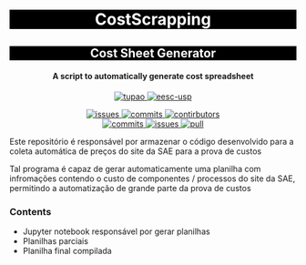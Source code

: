 <h1 align="center" style="color:white; background-color:black">CostScrapping</h1>
<h2 align="center" style="color:white; background-color:black">Cost Sheet Generator</h2>

<h4 align="center">A script to automatically generate cost spreadsheet</h4>

<p align="center">
    <a href="https://tupa.eesc.usp.br//">
    <img alt="tupao" src="https://img.shields.io/badge/Tupão-black?style=for-the-badge"/>
    </a>
    <a href="https://eesc.usp.br/">
    <img alt="eesc-usp" src="https://img.shields.io/badge/Linked%20to-EESC--USP-black?style=for-the-badge"/>
    </a>
</p>
<p align="center">
    <a href="https://github.com/EESC-USP-TUPA/CostScrapping/issues">
    <img alt="issues" src="https://img.shields.io/github/issues/EESC-USP-TUPA/CostScrapping?style=for-the-badge"/>
    </a>
    <a href="https://github.com/EESC-USP-TUPA/CostScrapping/commits/main">
    <img alt="commits" src="https://img.shields.io/github/commit-activity/m/EESC-USP-TUPA/CostScrapping?style=for-the-badge">
    </a>
    <a href="https://github.com/EESC-USP-TUPA/CostScrapping/graphs/contributors">
    <img alt="contirbutors" src="https://img.shields.io/github/contributors/EESC-USP-TUPA/CostScrapping?style=for-the-badge"/>
    </a>
    <br>
    <a href="https://github.com/EESC-USP-TUPA/CostScrapping/commits/main">
    <img alt="commits" src="https://img.shields.io/github/last-commit/EESC-USP-TUPA/CostScrapping?style=for-the-badge"/>
    </a>
    <a href="https://github.com/EESC-USP-TUPA/CostScrapping/issues">
    <img alt="issues" src="https://img.shields.io/github/issues-raw/EESC-USP-TUPA/CostScrapping?style=for-the-badge" />
    </a>
    <a href="https://github.com/EESC-USP-TUPA/CostScrapping/pulls">
    <img alt="pull" src="https://img.shields.io/github/issues-pr-raw/EESC-USP-TUPA/CostScrapping?style=for-the-badge">
    </a>
</p>

Este repositório é responsável por armazenar o código desenvolvido para a coleta automática de preços do site da SAE para a prova de custos

Tal programa é capaz de gerar automaticamente uma planilha com infromações contendo o custo de componentes / processos do site da SAE,
permitindo a automatização de grande parte da prova de custos

### Contents

- Jupyter notebook responsável por gerar planilhas
- Planilhas parciais
- Planilha final compilada
